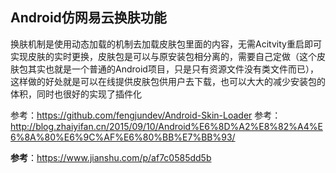 ## Android仿网易云换肤功能

换肤机制是使用动态加载的机制去加载皮肤包里面的内容，无需Acitvity重启即可实现皮肤的实时更换，皮肤包是可以与原安装包相分离的，需要自己定做（这个皮肤包其实也就是一个普通的Android项目，只是只有资源文件没有类文件而已），这样做的好处就是可以在线提供皮肤包供用户去下载，也可以大大的减少安装包的体积，同时也很好的实现了插件化

参考：https://github.com/fengjundev/Android-Skin-Loader
参考：http://blog.zhaiyifan.cn/2015/09/10/Android%E6%8D%A2%E8%82%A4%E6%8A%80%E6%9C%AF%E6%80%BB%E7%BB%93/

**参考**：https://www.jianshu.com/p/af7c0585dd5b